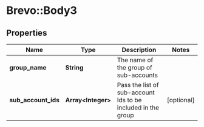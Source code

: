 # Brevo::Body3

## Properties
Name | Type | Description | Notes
------------ | ------------- | ------------- | -------------
**group_name** | **String** | The name of the group of sub-accounts | 
**sub_account_ids** | **Array&lt;Integer&gt;** | Pass the list of sub-account Ids to be included in the group | [optional] 


